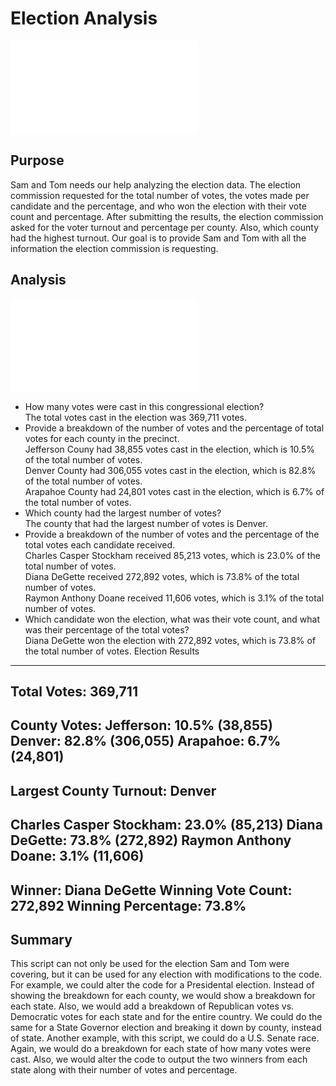 # Election Analysis
![Election Code](PyPoll_Challenge.py)
## Purpose
Sam and Tom needs our help analyzing the election data. The election commission requested for the total number of votes, the votes made per candidate and the percentage, and who won the election with their vote count and percentage. After submitting the results, the election commission asked for the voter turnout and percentage per county. Also, which county had the highest turnout. Our goal is to provide Sam and Tom with all the information the election commission is requesting.
## Analysis
![Election Results](analysis/election_challenge.txt)
* How many votes were cast in this congressional election?\
The total votes cast in the election was 369,711 votes.
* Provide a breakdown of the number of votes and the percentage of total votes for each county in the precinct.\
Jefferson Couny had 38,855 votes cast in the election, which is 10.5% of the total number of votes.\
Denver County had 306,055 votes cast in the election, which is 82.8% of the total number of votes.\
Arapahoe County had 24,801 votes cast in the election, which is 6.7% of the total number of votes.
* Which county had the largest number of votes?\
The county that had the largest number of votes is Denver.
* Provide a breakdown of the number of votes and the percentage of the total votes each candidate received.\
Charles Casper Stockham received 85,213 votes, which is 23.0% of the total number of votes.\
Diana DeGette received 272,892 votes, which is 73.8% of the total number of votes.\
Raymon Anthony Doane received 11,606 votes, which is 3.1% of the total number of votes.
* Which candidate won the election, what was their vote count, and what was their percentage of the total votes?\
Diana DeGette won the election with 272,892 votes, which is 73.8% of the total number of votes.
Election Results
-------------------------
Total Votes: 369,711
-------------------------

County Votes:
Jefferson: 10.5% (38,855)
Denver: 82.8% (306,055)
Arapahoe: 6.7% (24,801)
-------------------------
Largest County Turnout: Denver
-------------------------
Charles Casper Stockham: 23.0% (85,213)
Diana DeGette: 73.8% (272,892)
Raymon Anthony Doane: 3.1% (11,606)
-------------------------
Winner: Diana DeGette
Winning Vote Count: 272,892
Winning Percentage: 73.8%
-------------------------

## Summary
This script can not only be used for the election Sam and Tom were covering, but it can be used for any election with modifications to the code. For example, we could alter the code for a Presidental election. Instead of showing the breakdown for each county, we would show a breakdown for each state. Also, we would add a breakdown of Republican votes vs. Democratic votes for each state and for the entire country. We could do the same for a State Governor election and breaking it down by county, instead of state. Another example, with this script, we could do a U.S. Senate race. Again, we would do a breakdown for each state of how many votes were cast. Also, we would alter the code to output the two winners from each state along with their number of votes and percentage.
